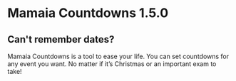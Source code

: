 # Mamaia Countdowns 1.5.0
## Can't remember dates?

Mamaia Countdowns is a tool to ease your life. You can set countdowns for any event you want. No matter if it’s Christmas or an important exam to take!
